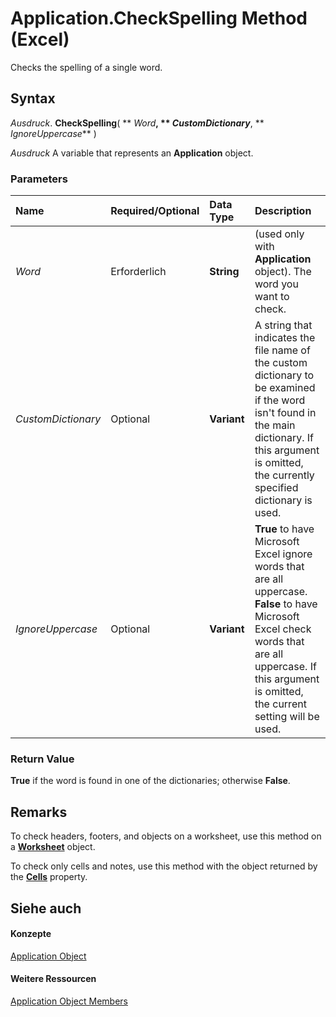 
# Application.CheckSpelling Method (Excel)

Checks the spelling of a single word.


## Syntax

 _Ausdruck_. **CheckSpelling**( ** _Word_**, ** _CustomDictionary_**, ** _IgnoreUppercase_** )

 _Ausdruck_ A variable that represents an **Application** object.


### Parameters



|**Name**|**Required/Optional**|**Data Type**|**Description**|
|:-----|:-----|:-----|:-----|
| _Word_|Erforderlich|**String**| (used only with **Application** object). The word you want to check.|
| _CustomDictionary_|Optional|**Variant**|A string that indicates the file name of the custom dictionary to be examined if the word isn't found in the main dictionary. If this argument is omitted, the currently specified dictionary is used.|
| _IgnoreUppercase_|Optional|**Variant**|**True** to have Microsoft Excel ignore words that are all uppercase. **False** to have Microsoft Excel check words that are all uppercase. If this argument is omitted, the current setting will be used.|

### Return Value

 **True** if the word is found in one of the dictionaries; otherwise **False**.


## Remarks

To check headers, footers, and objects on a worksheet, use this method on a  **[Worksheet](182b705e-854a-81cc-a4b0-59b942de55ae.md)** object.

To check only cells and notes, use this method with the object returned by the  **[Cells](9788c893-13c3-eb57-bcf7-50806b476ba3.md)** property.


## Siehe auch


#### Konzepte


[Application Object](19b73597-5cf9-4f56-8227-b5211f657f6f.md)
#### Weitere Ressourcen


[Application Object Members](http://msdn.microsoft.com/library/4cb9ca42-8d07-cc9c-2d80-4eb9a5921e1e%28Office.15%29.aspx)